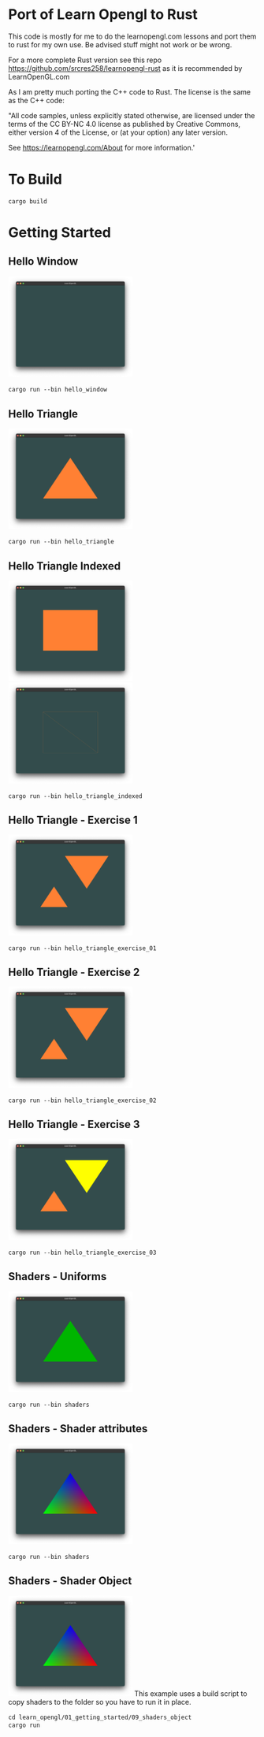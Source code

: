 # Port of Learn Opengl to Rust

This code is mostly for me to do the learnopengl.com lessons and port them to rust for my own use. Be advised stuff might not work or be wrong.

For a more complete Rust version see this repo https://github.com/srcres258/learnopengl-rust as it is recommended by LearnOpenGL.com

As I am pretty much porting the C++ code to Rust. The license is the same as the C++ code:

"All code samples, unless explicitly stated otherwise, are licensed under the terms of the CC BY-NC 4.0 license as published by Creative Commons, either version 4 of the License, or (at your option) any later version.

See https://learnopengl.com/About for more information.'


# To Build
    cargo build

# Getting Started

## Hello Window
<img src="/screenshots/01_hello_window.png" width="50%">

    cargo run --bin hello_window

## Hello Triangle
<img src="/screenshots/02_hello_triangle.png" width="50%">

    cargo run --bin hello_triangle

## Hello Triangle Indexed
<img src="/screenshots/03_hello_triangle_indexed.png" width="50%">
<img src="/screenshots/03_hello_triangle_indexed_wireframe.png" width="50%">

    cargo run --bin hello_triangle_indexed

## Hello Triangle - Exercise 1
<img src="/screenshots/04_hello_triangle_exercise_01.png" width="50%">

    cargo run --bin hello_triangle_exercise_01

## Hello Triangle - Exercise 2
<img src="/screenshots/05_hello_triangle_exercise_02.png" width="50%">

    cargo run --bin hello_triangle_exercise_02

## Hello Triangle - Exercise 3
<img src="/screenshots/06_hello_triangle_exercise_03.png" width="50%">

    cargo run --bin hello_triangle_exercise_03

## Shaders - Uniforms
<img src="/screenshots/07_shaders.png" width="50%">

    cargo run --bin shaders

## Shaders - Shader attributes
<img src="/screenshots/08_shaders_attributes.png" width="50%">

    cargo run --bin shaders    

## Shaders - Shader Object
<img src="/screenshots/09_shaders_object.png" width="50%">
This example uses a build script to copy shaders to the folder so you have to run it in place.

    cd learn_opengl/01_getting_started/09_shaders_object
    cargo run